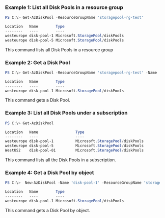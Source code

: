 ### Example 1: List all Disk Pools in a resource group
```powershell
PS C:\> Get-AzDiskPool -ResourceGroupName 'storagepool-rg-test'

Location   Name        Type
--------   ----        ----
westeurope disk-pool-1 Microsoft.StoragePool/diskPools
westeurope disk-pool-5 Microsoft.StoragePool/diskPools
```

This command lists all Disk Pools in a resource group

### Example 2: Get a Disk Pool
```powershell
PS C:\> Get-AzDiskPool -ResourceGroupName 'storagepool-rg-test' -Name 'disk-pool-1'

Location   Name        Type
--------   ----        ----
westeurope disk-pool-1 Microsoft.StoragePool/diskPools
```

This command gets a Disk Pool.

### Example 3: List all Disk Pools under a subscription
```powershell
PS C:\> Get-AzDiskPool

Location   Name                 Type
--------   ----                 ----
westeurope disk-pool-1          Microsoft.StoragePool/diskPools
westeurope disk-pool-5          Microsoft.StoragePool/diskPools
WestUS2    disk-pool-01         Microsoft.StoragePool/diskPools
```

This command lists all the Disk Pools in a subscription.

### Example 4: Get a Disk Pool by object
```powershell
PS C:\>  New-AzDiskPool -Name 'disk-pool-1' -ResourceGroupName 'storagepool-rg-test' -Location 'westeurope' -SkuName 'Standard' -SkuTier 'Standard' -SubnetId '/subscriptions/eff9fadd-6918-4253-b667-c39271e7435c/resourceGroups/storagepool-rg-test/providers/Microsoft.Network/virtualNetworks/disk-pool-vnet/subnets/default' -AvailabilityZone "1" | Get-AzDiskPool

Location   Name        Type
--------   ----        ----
westeurope disk-pool-1 Microsoft.StoragePool/diskPools
```

This command gets a Disk Pool by object.

